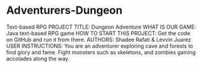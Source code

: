 # Adventurers-Dungeon
Text-based RPG
PROJECT TITLE: Dungeon Adventure
WHAT IS OUR GAME: Java text-based RPG game
HOW TO START THIS PROJECT: Get the code on GitHub and run it from there.
AUTHORS: Shadee Rafati & Levvin Juarez
USER INSTRUCTIONS: You are an adventurer exploring cave and forests to find glory and fame. Fight monsters such as skeletons, and zombies gaining accolades along the way.
